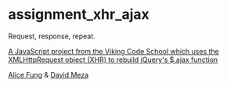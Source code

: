 # assignment_xhr_ajax
Request, response, repeat.

[A JavaScript project from the Viking Code School which uses the XMLHttpRequest object (XHR) to rebuild jQuery's $.ajax function](http://www.vikingcodeschool.com)

[Alice Fung](https://github.com/aliceFung/assignment_xhr_ajax) & [David Meza](https://github.com/david-meza/assignment_xhr_ajax)
